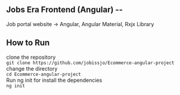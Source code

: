 ## Jobs Era Frontend (Angular) --

Job portal website -> Angular, Angular Material, Rxjx Library <br />

## How to Run

clone the repository <br />
```git clone https://github.com/jobissjo/Ecommerce-angular-project```<br />
change the directory <br />
```cd Ecommerce-angular-project```<br />
Run ng init for install the dependencies <br />
```ng init```<br />
